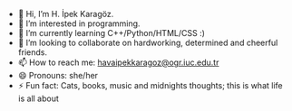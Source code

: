 - 👋 Hi, I’m H. İpek Karagöz.
- 👀 I’m interested in programming.
- 🌱 I’m currently learning C++/Python/HTML/CSS :)
- 💞️ I’m looking to collaborate on hardworking, determined and cheerful friends.
- 📫 How to reach me: havaipekkaragoz@ogr.iuc.edu.tr
- 😄 Pronouns: she/her
- ⚡ Fun fact: Cats, books, music and midnights thoughts; this is what life is all about

<!---
H-Ipek/H-Ipek is a ✨ special ✨ repository because its `README.md` (this file) appears on your GitHub profile.
You can click the Preview link to take a look at your changes.
--->
